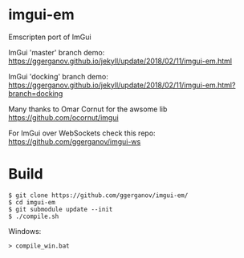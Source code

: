 # imgui-em
Emscripten port of ImGui

ImGui 'master' branch demo:  https://ggerganov.github.io/jekyll/update/2018/02/11/imgui-em.html

ImGui 'docking' branch demo: https://ggerganov.github.io/jekyll/update/2018/02/11/imgui-em.html?branch=docking

Many thanks to Omar Cornut for the awsome lib https://github.com/ocornut/imgui

For ImGui over WebSockets check this repo: https://github.com/ggerganov/imgui-ws


# Build

    $ git clone https://github.com/ggerganov/imgui-em/
    $ cd imgui-em
    $ git submodule update --init
    $ ./compile.sh

Windows:

    > compile_win.bat
